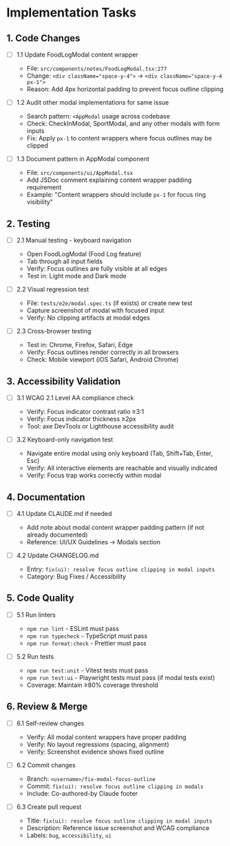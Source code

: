 # Implementation Tasks

## 1. Code Changes

- [ ] 1.1 Update FoodLogModal content wrapper
  - File: `src/components/notes/FoodLogModal.tsx:277`
  - Change: `<div className="space-y-4">` → `<div className="space-y-4 px-1">`
  - Reason: Add 4px horizontal padding to prevent focus outline clipping

- [ ] 1.2 Audit other modal implementations for same issue
  - Search pattern: `<AppModal` usage across codebase
  - Check: CheckInModal, SportModal, and any other modals with form inputs
  - Fix: Apply `px-1` to content wrappers where focus outlines may be clipped

- [ ] 1.3 Document pattern in AppModal component
  - File: `src/components/ui/AppModal.tsx`
  - Add JSDoc comment explaining content wrapper padding requirement
  - Example: "Content wrappers should include `px-1` for focus ring visibility"

## 2. Testing

- [ ] 2.1 Manual testing - keyboard navigation
  - Open FoodLogModal (Food Log feature)
  - Tab through all input fields
  - Verify: Focus outlines are fully visible at all edges
  - Test in: Light mode and Dark mode

- [ ] 2.2 Visual regression test
  - File: `tests/e2e/modal.spec.ts` (if exists) or create new test
  - Capture screenshot of modal with focused input
  - Verify: No clipping artifacts at modal edges

- [ ] 2.3 Cross-browser testing
  - Test in: Chrome, Firefox, Safari, Edge
  - Verify: Focus outlines render correctly in all browsers
  - Check: Mobile viewport (iOS Safari, Android Chrome)

## 3. Accessibility Validation

- [ ] 3.1 WCAG 2.1 Level AA compliance check
  - Verify: Focus indicator contrast ratio ≥3:1
  - Verify: Focus indicator thickness ≥2px
  - Tool: axe DevTools or Lighthouse accessibility audit

- [ ] 3.2 Keyboard-only navigation test
  - Navigate entire modal using only keyboard (Tab, Shift+Tab, Enter, Esc)
  - Verify: All interactive elements are reachable and visually indicated
  - Verify: Focus trap works correctly within modal

## 4. Documentation

- [ ] 4.1 Update CLAUDE.md if needed
  - Add note about modal content wrapper padding pattern (if not already documented)
  - Reference: UI/UX Guidelines → Modals section

- [ ] 4.2 Update CHANGELOG.md
  - Entry: `fix(ui): resolve focus outline clipping in modal inputs`
  - Category: Bug Fixes / Accessibility

## 5. Code Quality

- [ ] 5.1 Run linters
  - `npm run lint` - ESLint must pass
  - `npm run typecheck` - TypeScript must pass
  - `npm run format:check` - Prettier must pass

- [ ] 5.2 Run tests
  - `npm run test:unit` - Vitest tests must pass
  - `npm run test:ui` - Playwright tests must pass (if modal tests exist)
  - Coverage: Maintain ≥80% coverage threshold

## 6. Review & Merge

- [ ] 6.1 Self-review changes
  - Verify: All modal content wrappers have proper padding
  - Verify: No layout regressions (spacing, alignment)
  - Verify: Screenshot evidence shows fixed outline

- [ ] 6.2 Commit changes
  - Branch: `<username>/fix-modal-focus-outline`
  - Commit: `fix(ui): resolve focus outline clipping in modals`
  - Include: Co-authored-by Claude footer

- [ ] 6.3 Create pull request
  - Title: `fix(ui): resolve focus outline clipping in modal inputs`
  - Description: Reference issue screenshot and WCAG compliance
  - Labels: `bug`, `accessibility`, `ui`
